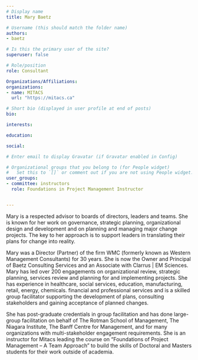 ```yaml
---
# Display name
title: Mary Baetz

# Username (this should match the folder name)
authors:
- baetz

# Is this the primary user of the site?
superuser: false

# Role/position
role: Consultant

Organizations/Affiliations:
organizations:
- name: MITACS
  url: "https://mitacs.ca"

# Short bio (displayed in user profile at end of posts)
bio: 

interests:

education:

social:

# Enter email to display Gravatar (if Gravatar enabled in Config)

# Organizational groups that you belong to (for People widget)
#   Set this to `[]` or comment out if you are not using People widget.
user_groups:
- committee: instructors
  role: Foundations in Project Management Instructor


---
```

Mary is a respected advisor to boards of directors, leaders and teams. She is
known for her work on governance, strategic planning, organizational design and
development and on planning and managing major change projects. The key to her
approach is to support leaders in translating their plans for change into
reality.

Mary was a Director (Partner) of the firm WMC (formerly known as Western
Management Consultants) for 30 years. She is now the Owner and Principal of
Baetz Consulting Services and an Associate with Clarrus | EM Sciences.  Mary has
led over 200 engagements on organizational review, strategic planning, services
review and planning for and implementing projects. She has experience in
healthcare, social services, education, manufacturing, retail, energy,
chemicals. financial and professional services and is a skilled group
facilitator supporting the development of plans, consulting stakeholders and
gaining acceptance of planned changes.

She has post-graduate credentials in group facilitation and has done large-group
facilitation on behalf of The Rotman School of Management, The Niagara
Institute, The Banff Centre for Management, and for many organizations with
multi-stakeholder engagement requirements. She is an instructor for Mitacs
leading the course on “Foundations of Project Management – A Team Approach” to
build the skills of Doctoral and Masters students for their work outside of
academia.
